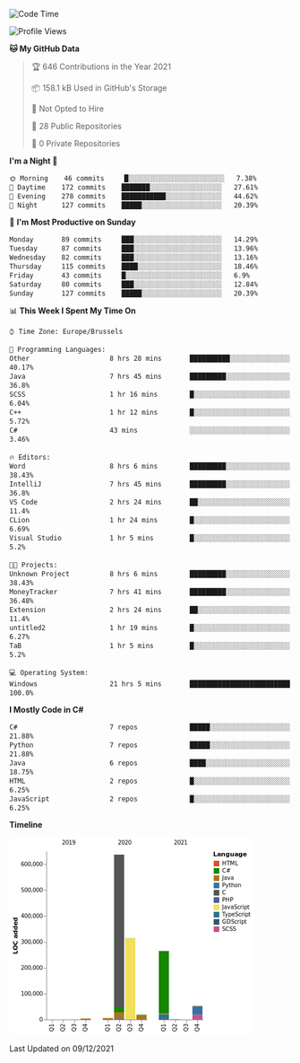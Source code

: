 <!--START_SECTION:waka-->
![Code Time](http://img.shields.io/badge/Code%20Time-42%20hrs%2051%20mins-blue)

![Profile Views](http://img.shields.io/badge/Profile%20Views-56-blue)

**🐱 My GitHub Data** 

> 🏆 646 Contributions in the Year 2021
 > 
> 📦 158.1 kB Used in GitHub's Storage 
 > 
> 🚫 Not Opted to Hire
 > 
> 📜 28 Public Repositories 
 > 
> 🔑 0 Private Repositories  
 > 
**I'm a Night 🦉** 

```text
🌞 Morning    46 commits     █░░░░░░░░░░░░░░░░░░░░░░░░   7.38% 
🌆 Daytime    172 commits    ███████░░░░░░░░░░░░░░░░░░   27.61% 
🌃 Evening    278 commits    ███████████░░░░░░░░░░░░░░   44.62% 
🌙 Night      127 commits    █████░░░░░░░░░░░░░░░░░░░░   20.39%

```
📅 **I'm Most Productive on Sunday** 

```text
Monday       89 commits     ███░░░░░░░░░░░░░░░░░░░░░░   14.29% 
Tuesday      87 commits     ███░░░░░░░░░░░░░░░░░░░░░░   13.96% 
Wednesday    82 commits     ███░░░░░░░░░░░░░░░░░░░░░░   13.16% 
Thursday     115 commits    ████░░░░░░░░░░░░░░░░░░░░░   18.46% 
Friday       43 commits     █░░░░░░░░░░░░░░░░░░░░░░░░   6.9% 
Saturday     80 commits     ███░░░░░░░░░░░░░░░░░░░░░░   12.84% 
Sunday       127 commits    █████░░░░░░░░░░░░░░░░░░░░   20.39%

```


📊 **This Week I Spent My Time On** 

```text
⌚︎ Time Zone: Europe/Brussels

💬 Programming Languages: 
Other                    8 hrs 28 mins       ██████████░░░░░░░░░░░░░░░   40.17% 
Java                     7 hrs 45 mins       █████████░░░░░░░░░░░░░░░░   36.8% 
SCSS                     1 hr 16 mins        █░░░░░░░░░░░░░░░░░░░░░░░░   6.04% 
C++                      1 hr 12 mins        █░░░░░░░░░░░░░░░░░░░░░░░░   5.72% 
C#                       43 mins             ░░░░░░░░░░░░░░░░░░░░░░░░░   3.46%

🔥 Editors: 
Word                     8 hrs 6 mins        █████████░░░░░░░░░░░░░░░░   38.43% 
IntelliJ                 7 hrs 45 mins       █████████░░░░░░░░░░░░░░░░   36.8% 
VS Code                  2 hrs 24 mins       ██░░░░░░░░░░░░░░░░░░░░░░░   11.4% 
CLion                    1 hr 24 mins        █░░░░░░░░░░░░░░░░░░░░░░░░   6.69% 
Visual Studio            1 hr 5 mins         █░░░░░░░░░░░░░░░░░░░░░░░░   5.2%

🐱‍💻 Projects: 
Unknown Project          8 hrs 6 mins        █████████░░░░░░░░░░░░░░░░   38.43% 
MoneyTracker             7 hrs 41 mins       █████████░░░░░░░░░░░░░░░░   36.48% 
Extension                2 hrs 24 mins       ██░░░░░░░░░░░░░░░░░░░░░░░   11.4% 
untitled2                1 hr 19 mins        █░░░░░░░░░░░░░░░░░░░░░░░░   6.27% 
TaB                      1 hr 5 mins         █░░░░░░░░░░░░░░░░░░░░░░░░   5.2%

💻 Operating System: 
Windows                  21 hrs 5 mins       █████████████████████████   100.0%

```

**I Mostly Code in C#** 

```text
C#                       7 repos             █████░░░░░░░░░░░░░░░░░░░░   21.88% 
Python                   7 repos             █████░░░░░░░░░░░░░░░░░░░░   21.88% 
Java                     6 repos             ████░░░░░░░░░░░░░░░░░░░░░   18.75% 
HTML                     2 repos             █░░░░░░░░░░░░░░░░░░░░░░░░   6.25% 
JavaScript               2 repos             █░░░░░░░░░░░░░░░░░░░░░░░░   6.25%

```


**Timeline**

![Chart not found](https://raw.githubusercontent.com/Arafa42/Arafa42/main/charts/bar_graph.png) 


 Last Updated on 09/12/2021
<!--END_SECTION:waka-->


<!-- 
[![Hits](https://hits.seeyoufarm.com/api/count/incr/badge.svg?url=https%3A%2F%2Fgithub.com%2FArafa42&count_bg=%23455AF3&title_bg=%23262D3B&icon=github.svg&icon_color=%23588EF7&title=visitors&edge_flat=false)](https://hits.seeyoufarm.com)
 -->
